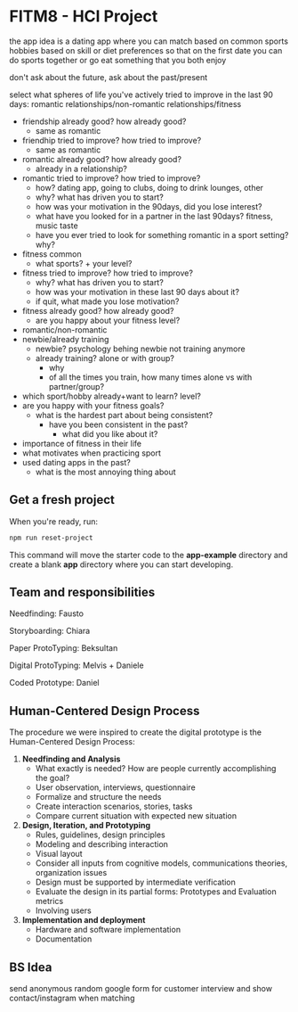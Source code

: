 # FITM8 - HCI Project

the app idea is a dating app where you can match based on common sports hobbies based on skill or diet preferences so that on the first date you can do sports together or go eat something that you both enjoy

don't ask about the future, ask about the past/present

select what spheres of life you've actively tried to improve in the last 90 days: romantic relationships/non-romantic relationships/fitness

- friendship already good? how already good?
  - same as romantic
- friendhip tried to improve? how tried to improve?
  - same as romantic
- romantic already good? how already good?
  - already in a relationship?
- romantic tried to improve? how tried to improve?
  - how? dating app, going to clubs, doing to drink lounges, other
  - why? what has driven you to start?
  - how was your motivation in the 90days, did you lose interest?
  - what have you looked for in a partner in the last 90days? fitness, music taste
  - have you ever tried to look for something romantic in a sport setting? why?
- fitness common
  - what sports? + your level?
- fitness tried to improve? how tried to improve?
  - why? what has driven you to start?
  - how was your motivation in these last 90 days about it?
  - if quit, what made you lose motivation?
- fitness already good? how already good?
  - are you happy about your fitness level?
- romantic/non-romantic
- newbie/already training
  - newbie? psychology behing newbie not training anymore
  - already training? alone or with group?
    - why
    - of all the times you train, how many times alone vs with partner/group?
- which sport/hobby already+want to learn? level?
- are you happy with your fitness goals?
  - what is the hardest part about being consistent?
    - have you been consistent in the past?
      - what did you like about it?
- importance of fitness in their life
- what motivates when practicing sport
- used dating apps in the past?
  - what is the most annoying thing about

## Get a fresh project

When you're ready, run:

```bash
npm run reset-project
```

This command will move the starter code to the **app-example** directory and create a blank **app** directory where you can start developing.

## Team and responsibilities

Needfinding: Fausto

Storyboarding: Chiara

Paper ProtoTyping: Beksultan

Digital ProtoTyping: Melvis + Daniele

Coded Prototype: Daniel

## Human-Centered Design Process

The procedure we were inspired to create the digital prototype is the Human-Centered Design Process:

1. **Needfinding and Analysis**
   - What exactly is needed? How are people currently accomplishing the goal?
   - User observation, interviews, questionnaire
   - Formalize and structure the needs
   - Create interaction scenarios, stories, tasks
   - Compare current situation with expected new situation
2. **Design, Iteration, and Prototyping**
   - Rules, guidelines, design principles
   - Modeling and describing interaction
   - Visual layout
   - Consider all inputs from cognitive models, communications theories, organization issues
   - Design must be supported by intermediate verification
   - Evaluate the design in its partial forms: Prototypes and Evaluation metrics
   - Involving users
3. **Implementation and deployment**
   - Hardware and software implementation
   - Documentation

## BS Idea

send anonymous random google form for customer interview and show contact/instagram when matching
